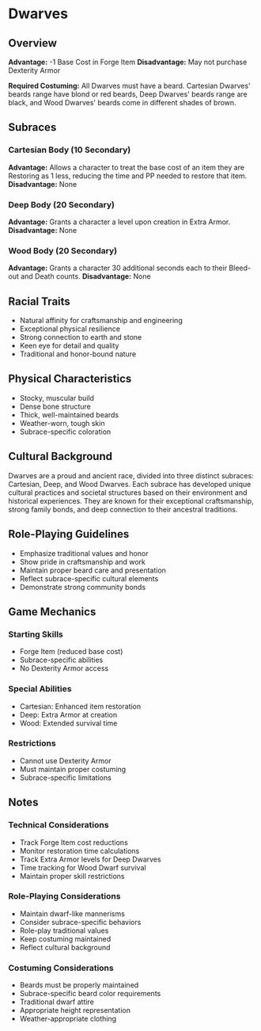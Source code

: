 # Dwarves

## Overview
**Advantage:** -1 Base Cost in Forge Item
**Disadvantage:** May not purchase Dexterity Armor

**Required Costuming:** All Dwarves must have a beard. Cartesian Dwarves' beards range have blond or red beards, Deep Dwarves' beards range are black, and Wood Dwarves' beards come in different shades of brown.

## Subraces

### Cartesian Body (10 Secondary)
**Advantage:** Allows a character to treat the base cost of an item they are Restoring as 1 less, reducing the time and PP needed to restore that item.
**Disadvantage:** None

### Deep Body (20 Secondary)
**Advantage:** Grants a character a level upon creation in Extra Armor.
**Disadvantage:** None

### Wood Body (20 Secondary)
**Advantage:** Grants a character 30 additional seconds each to their Bleed-out and Death counts.
**Disadvantage:** None

## Racial Traits
- Natural affinity for craftsmanship and engineering
- Exceptional physical resilience
- Strong connection to earth and stone
- Keen eye for detail and quality
- Traditional and honor-bound nature

## Physical Characteristics
- Stocky, muscular build
- Dense bone structure
- Thick, well-maintained beards
- Weather-worn, tough skin
- Subrace-specific coloration

## Cultural Background
Dwarves are a proud and ancient race, divided into three distinct subraces: Cartesian, Deep, and Wood Dwarves. Each subrace has developed unique cultural practices and societal structures based on their environment and historical experiences. They are known for their exceptional craftsmanship, strong family bonds, and deep connection to their ancestral traditions.

## Role-Playing Guidelines
- Emphasize traditional values and honor
- Show pride in craftsmanship and work
- Maintain proper beard care and presentation
- Reflect subrace-specific cultural elements
- Demonstrate strong community bonds

## Game Mechanics
### Starting Skills
- Forge Item (reduced base cost)
- Subrace-specific abilities
- No Dexterity Armor access

### Special Abilities
- Cartesian: Enhanced item restoration
- Deep: Extra Armor at creation
- Wood: Extended survival time

### Restrictions
- Cannot use Dexterity Armor
- Must maintain proper costuming
- Subrace-specific limitations

## Notes
### Technical Considerations
- Track Forge Item cost reductions
- Monitor restoration time calculations
- Track Extra Armor levels for Deep Dwarves
- Time tracking for Wood Dwarf survival
- Maintain proper skill restrictions

### Role-Playing Considerations
- Maintain dwarf-like mannerisms
- Consider subrace-specific behaviors
- Role-play traditional values
- Keep costuming maintained
- Reflect cultural background

### Costuming Considerations
- Beards must be properly maintained
- Subrace-specific beard color requirements
- Traditional dwarf attire
- Appropriate height representation
- Weather-appropriate clothing 
